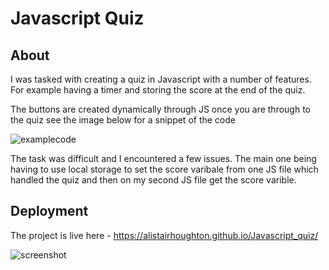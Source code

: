 # Javascript Quiz

## About

I was tasked with creating a quiz in Javascript with a number of features. For example having a timer and storing the score at the end of the quiz. 
          

The buttons are created dynamically through JS once you are through to the quiz see the image below for a snippet of the code

![examplecode](https://i.gyazo.com/b85eb6c61bfeb294358eea0a1740267d.png)

The task was difficult and I encountered a few issues. The main one being having to use local storage to set the score varibale from one JS file which handled the quiz and then on my second 
JS file get the score varible. 

## Deployment 

The project is live here - https://alistairhoughton.github.io/Javascript_quiz/

![screenshot](https://i.gyazo.com/4696dd45202e1ec12f981cc4652892ec.png)
